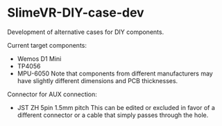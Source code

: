 # SlimeVR-DIY-case-dev
Development of alternative cases for DIY components.

Current target components:
 - Wemos D1 Mini
 - TP4056
 - MPU-6050
Note that components from different manufacturers may have slightly different dimensions and PCB thicknesses.

Connector for AUX connection:
 - JST ZH 5pin 1.5mm pitch
This can be edited or excluded in favor of a different connector or a cable that simply passes through the hole.

